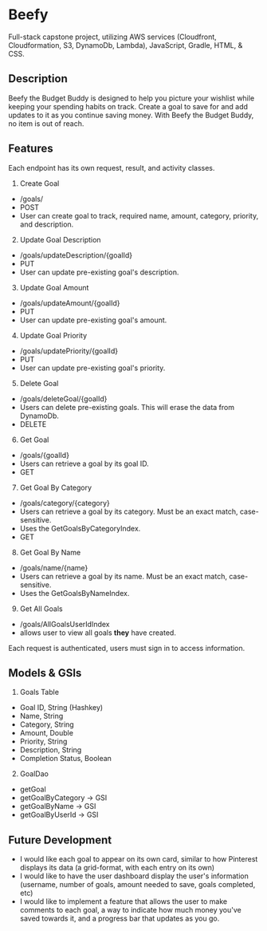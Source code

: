 # Beefy
Full-stack capstone project, utilizing AWS services (Cloudfront, Cloudformation, S3, DynamoDb, Lambda), JavaScript, Gradle, HTML, & CSS. 

## Description
Beefy the Budget Buddy is designed to help you picture your wishlist while
keeping your spending habits on track. Create a goal to save for and add updates to it as you continue saving money.
With Beefy the Budget Buddy, no item is out of reach. 

## Features
Each endpoint has its own request, result, and activity classes. 

1. Create Goal
- /goals/
- POST 
- User can create goal to track, required name, amount, category, priority, and description.
2. Update Goal Description
- /goals/updateDescription/{goalId}
- PUT
- User can update pre-existing goal's description.
3. Update Goal Amount
- /goals/updateAmount/{goalId}
- PUT
- User can update pre-existing goal's amount.
4. Update Goal Priority
- /goals/updatePriority/{goalId}
- PUT
- User can update pre-existing goal's priority.
5. Delete Goal
- /goals/deleteGoal/{goalId}
- Users can delete pre-existing goals. This will erase the data from DynamoDb.
- DELETE
6. Get Goal
- /goals/{goalId}
- Users can retrieve a goal by its goal ID. 
- GET
7. Get Goal By Category
- /goals/category/{category}
- Users can retrieve a goal by its category. Must be an exact match, case-sensitive. 
- Uses the GetGoalsByCategoryIndex.
- GET
8.  Get Goal By Name
- /goals/name/{name}
- Users can retrieve a goal by its name. Must be an exact match, case-sensitive.
- Uses the GetGoalsByNameIndex.
9.  Get All Goals
- /goals/AllGoalsUserIdIndex
- allows user to view all goals **they** have created. 

Each request is authenticated, users must sign in to access information.

## Models & GSIs

1. Goals Table
- Goal ID, String (Hashkey)
- Name, String
- Category, String
- Amount, Double
- Priority, String
- Description, String
- Completion Status, Boolean

2. GoalDao
- getGoal
- getGoalByCategory -> GSI
- getGoalByName -> GSI
- getGoalByUserId -> GSI

## Future Development

- I would like each goal to appear on its own card, similar to how Pinterest displays its data (a grid-format, with each entry on its own)
- I would like to have the user dashboard display the user's information (username, number of goals, amount needed to save, goals completed, etc)
- I would like to implement a feature that allows the user to make comments to each goal, a way to indicate how much money you've saved towards it,
  and a progress bar that updates as you go. 
